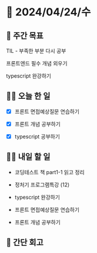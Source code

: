 # 📅 2024/04/24/수

## 🚀 주간 목표

TIL - 부족한 부분 다시 공부

프론트엔드 필수 개념 외우기

typescript 완강하기

## 💪🏻 오늘 한 일

- [x] 프론트 면접예상질문 연습하기

- [x] 프론트 개념 공부하기

- [x] typescript 공부하기


## 🫵🏻 내일 할 일

- 코딩테스트 책 part1-1 읽고 정리

- 정처기 프로그램특강 (12)

- typescript 완강하기

- 프론트 면접예상질문 연습하기

- 프론트 개념 공부하기

## 👀 간단 회고


